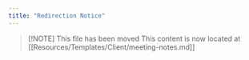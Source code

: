 ```yaml
---
title: "Redirection Notice"
---
```


> [\!NOTE] This file has been moved
> This content is now located at [[Resources/Templates/Client/meeting-notes.md]]

